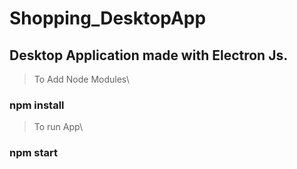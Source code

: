 # Shopping_DesktopApp

## Desktop Application made with Electron Js.

>To Add Node Modules\
### npm install

>To run App\
### npm start
